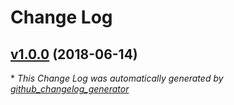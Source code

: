 # Change Log

## [v1.0.0](https://github.com/bodgit/puppet-yum/tree/v1.0.0) (2018-06-14)


\* *This Change Log was automatically generated by [github_changelog_generator](https://github.com/skywinder/Github-Changelog-Generator)*
